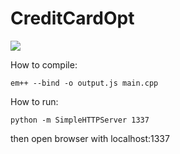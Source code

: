 # CreditCardOpt

<img src="https://github.com/ChungChe/creditCardOpt/raw/master/images/screenshot.png">

How to compile:
```
em++ --bind -o output.js main.cpp
```

How to run:
```
python -m SimpleHTTPServer 1337
```

then open browser with localhost:1337

